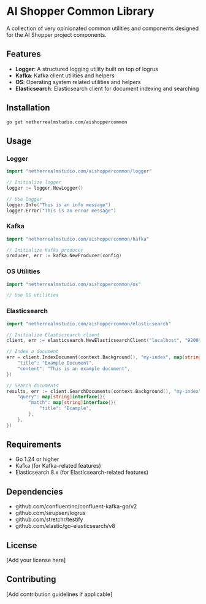 # AI Shopper Common Library

A collection of very opinionated common utilities and components designed for the AI Shopper project components.

## Features

- **Logger**: A structured logging utility built on top of logrus
- **Kafka**: Kafka client utilities and helpers
- **OS**: Operating system related utilities and helpers
- **Elasticsearch**: Elasticsearch client for document indexing and searching

## Installation

```bash
go get netherrealmstudio.com/aishoppercommon
```

## Usage

### Logger

```go
import "netherrealmstudio.com/aishoppercommon/logger"

// Initialize logger
logger := logger.NewLogger()

// Use logger
logger.Info("This is an info message")
logger.Error("This is an error message")
```

### Kafka

```go
import "netherrealmstudio.com/aishoppercommon/kafka"

// Initialize Kafka producer
producer, err := kafka.NewProducer(config)
```

### OS Utilities

```go
import "netherrealmstudio.com/aishoppercommon/os"

// Use OS utilities
```

### Elasticsearch

```go
import "netherrealmstudio.com/aishoppercommon/elasticsearch"

// Initialize Elasticsearch client
client, err := elasticsearch.NewElasticsearchClient("localhost", "9200")

// Index a document
err = client.IndexDocument(context.Background(), "my-index", map[string]interface{}{
    "title": "Example Document",
    "content": "This is an example document",
})

// Search documents
results, err := client.SearchDocuments(context.Background(), "my-index", map[string]interface{}{
    "query": map[string]interface{}{
        "match": map[string]interface{}{
            "title": "Example",
        },
    },
})
```

## Requirements

- Go 1.24 or higher
- Kafka (for Kafka-related features)
- Elasticsearch 8.x (for Elasticsearch-related features)

## Dependencies

- github.com/confluentinc/confluent-kafka-go/v2
- github.com/sirupsen/logrus
- github.com/stretchr/testify
- github.com/elastic/go-elasticsearch/v8

## License

[Add your license here]

## Contributing

[Add contribution guidelines if applicable]
